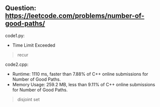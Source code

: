 ## Question: https://leetcode.com/problems/number-of-good-paths/

code1.py:
* Time Limit Exceeded
> recur

code2.cpp:
* Runtime: 1110 ms, faster than 7.88% of C++ online submissions for Number of Good Paths.
* Memory Usage: 259.2 MB, less than 9.11% of C++ online submissions for Number of Good Paths.
> disjoint set